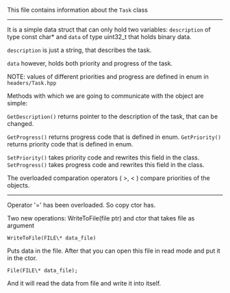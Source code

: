 This file contains information about the `Task` class

--------------------------------------------------------------------------------

It is a simple data struct that can only hold two variables:
`description` of type const char\*
and
`data` of type uint32_t that holds binary data.


`description` is just a string, that describes the task.

`data` however, holds both priority and progress of the task.

NOTE: values of different priorities and progress are defined in enum in
`headers/Task.hpp`

Methods with which we are going to communicate with the object are simple:

`GetDescription()` returns pointer to the description of the task, that can be changed.

`GetProgress()` returns progress code that is defined in enum.
`GetPriority()` returns priority code that is defined in enum.

`SetPriority()` takes priority code and rewrites this field in the class.
`SetProgress()` takes progress code and rewrites this field in the class.

The overloaded comparation operators ( >, < ) compare priorities of the objects.

--------------------------------------------------------------------------------

Operator '=' has been overloaded. So copy ctor has.

Two new operations: WriteToFile(file ptr) and ctor that takes file as argument

~~~~~~~~~~~~~~~~~~~~~~~~~~~~~~~~~~~~~~~~~~~~~~~~~~~~~~~~~~~~~~~~~~~~~~~~~~~~~~~~
WriteToFile(FILE\* data_file)
~~~~~~~~~~~~~~~~~~~~~~~~~~~~~~~~~~~~~~~~~~~~~~~~~~~~~~~~~~~~~~~~~~~~~~~~~~~~~~~~

Puts data in the file. After that you can open this file in read mode and put it
in the ctor.

~~~~~~~~~~~~~~~~~~~~~~~~~~~~~~~~~~~~~~~~~~~~~~~~~~~~~~~~~~~~~~~~~~~~~~~~~~~~~~~~
File(FILE\* data_file);
~~~~~~~~~~~~~~~~~~~~~~~~~~~~~~~~~~~~~~~~~~~~~~~~~~~~~~~~~~~~~~~~~~~~~~~~~~~~~~~~

And it will read the data from file and write it into itself.
